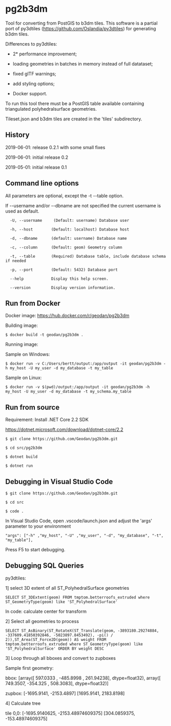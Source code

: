 # pg2b3dm

Tool for converting from PostGIS to b3dm tiles. This software is a partial port of py3dtiles (https://github.com/Oslandia/py3dtiles) 
for generating b3dm tiles.

Differences to py3dtiles:

- 2* performance improvement;

- loading geometries in batches in memory instead of full datataset;

- fixed glTF warnings;

- add styling options;

- Docker support.

To run this tool there must be a PostGIS table available containing triangulated polyhedralsurface geometries.

Tileset.json and b3dm tiles are created in the 'tiles' subdirectory.

## History

2019-06-01: release 0.2.1 with some small fixes

2019-06-01: initial release 0.2

2019-05-01: initial release 0.1

## Command line options

All parameters are optional, except the -t --table option. 

If --username and/or --dbname are not specified the current username is used as default.

```
  -U, --username     (Default: username) Database user

  -h, --host        (Default: localhost) Database host

  -d, --dbname      (default: username) Database name

  -c, --column      (Default: geom) Geometry column

  -t, --table       (Required) Database table, include database schema if needed

  -p, --port        (Default: 5432) Database port

  --help            Display this help screen.

  --version         Display version information.  
```

## Run from Docker

Docker image: https://hub.docker.com/r/geodan/pg2b3dm

Building image:

```
$ docker build -t geodan/pg2b3dm .
```

Running image:

Sample on Windows: 

```
$ docker run -v C:/Users/bertt/output:/app/output -it geodan/pg2b3dm -h my_host -U my_user -d my_database -t my_table
```

Sample on Linux:

```
$ docker run -v $(pwd)/output:/app/output -it geodan/pg2b3dm -h my_host -U my_user -d my_database -t my_schema.my_table
```

## Run from source

Requirement: Install .NET Core 2.2 SDK 

https://dotnet.microsoft.com/download/dotnet-core/2.2

```
$ git clone https://github.com/Geodan/pg2b3dm.git

$ cd src/pg2b3dm

$ dotnet build

$ dotnet run

```

## Debugging in Visual Studio Code

```
$ git clone https://github.com/Geodan/pg2b3dm.git

$ cd src

$ code .
```

In Visual Studio Code, open .vscode/launch.json and adjust the 'args' parameter to your environment

```
"args": ["-h" ,"my_host", "-U" ,"my_user", "-d", "my_database", "-t", "my_table"],            
```

Press F5 to start debugging.

## Debugging SQL Queries

py3dtiles:

1] select 3D extent of all ST_PolyhedralSurface geometries

```
SELECT ST_3DExtent(geom) FROM tmptom.betterroofs_extruded where ST_GeometryType(geom) like 'ST_PolyhedralSurface'
```

In code: calculate center for transform

2] Select all geometries to process

```
SELECT ST_AsBinary(ST_RotateX(ST_Translate(geom, -3893180.29274884, -337609.41850392846, -5023897.8453492), -pi() / 2)),ST_Area(ST_Force2D(geom)) AS weight FROM tmptom.betterroofs_extruded where ST_GeometryType(geom) like 'ST_PolyhedralSurface' ORDER BY weight DESC
```

3] Loop through all bboxes and convert to zupboxes

Sample first geometry:

bbox: [array([ 597.0333 , -485.8998 ,  261.94238], dtype=float32), array([ 749.3507, -354.325 ,  508.3083], dtype=float32)]

zupbox: [-1695.9141, -2153.4897] [1695.9141, 2183.8198]

4] Calculate tree

tile 0,0: [-1695.9140625, -2153.48974609375] [304.0859375, -153.48974609375]
